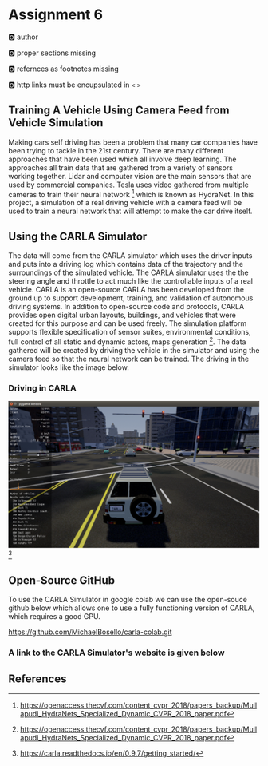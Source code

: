 # Assignment 6

:o2: author

:o2: proper sections missing

:o2: refernces as footnotes missing

:o2: http links must be encupsulated in `<` `>`

## Training A Vehicle Using Camera Feed from Vehicle Simulation

Making cars self driving has been a problem that many car companies have been trying to tackle in the 21st century.
There are many different approaches that have been used which all involve deep learning. The approaches all train data
that are gathered from a variety of sensors working together. Lidar and computer vision are the main sensors that are
used by commercial companies. Tesla uses video gathered from multiple cameras to train their neural network [^4] which
is known as HydraNet. In this project, a simulation of a real driving vehicle with a camera feed will be used to train
a neural network that will attempt to make the car drive itself. 

## Using the CARLA Simulator

The data will come from the CARLA simulator which uses the driver inputs and puts into a driving log which contains data of
the trajectory and the surroundings of the simulated vehicle. The CARLA simulator uses the the steering angle and throttle
to act much like the controllable inputs of a real vehicle. CARLA is an open-source CARLA has been developed from the ground
up to support development, training, and validation of autonomous driving systems. In addition to open-source code and protocols, 
CARLA provides open digital urban layouts, buildings, and vehicles that were created for this purpose and can be used freely.
The simulation platform supports flexible specification of sensor suites, environmental conditions, full control of all static
and dynamic actors, maps generation [^4]. The data gathered will be created by driving the vehicle in the simulator and using the
camera feed so that the neural network can be trained. The driving in the simulator looks like the image below.

### Driving in CARLA
![](CARLA_Image.png)
[^3]

## Open-Source GitHub

To use the CARLA Simulator in google colab we can use the open-souce github below which allows one to use a fully functioning version 
of CARLA, which requires a good GPU. 

<https://github.com/MichaelBosello/carla-colab.git>

### A link to the CARLA Simulator's website is given below

## References

[^1]:https://github.com/MichaelBosello/carla-colab.git
[^2]:http://carla.org/
[^3]:https://carla.readthedocs.io/en/0.9.7/getting_started/
[^4]:https://openaccess.thecvf.com/content_cvpr_2018/papers_backup/Mullapudi_HydraNets_Specialized_Dynamic_CVPR_2018_paper.pdf
